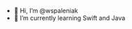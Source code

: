 - 👋 Hi, I’m @wspaleniak
- 🌱 I’m currently learning Swift and Java

<!---
wspaleniak/wspaleniak is a ✨ special ✨ repository because its `README.md` (this file) appears on your GitHub profile.
You can click the Preview link to take a look at your changes.
--->
